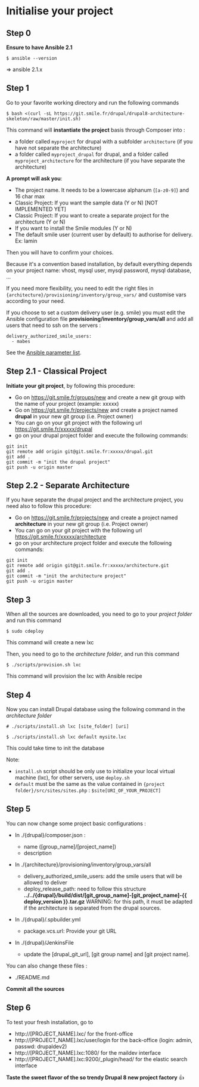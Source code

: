 Initialise your project
=======================

Step 0
------

__Ensure to have Ansible 2.1__
```
$ ansible --version
```
=> ansible 2.1.x

Step 1
------

Go to your favorite working directory and run the following commands  

```
$ bash <(curl -sL https://git.smile.fr/drupal/drupal8-architecture-skeleton/raw/master/init.sh)
```

This command will __instantiate the project__ basis through Composer into :

 + a folder called `myproject` for drupal with a subfolder `architecture` (if you have not separate the architecture)
 + a folder called `myproject_drupal` for drupal, and a folder called `myproject_architecture` for the architecture (if you have separate the architecture)

__A prompt will ask you__:

 + The project name. It needs to be a lowercase alphanum (`[a-z0-9]`) and 16 char max
 + Classic Project: If you want the sample data  (Y or N) [NOT IMPLEMENTED YET]
 + Classic Project: If you want to create a separate project for the architecture  (Y or N)
 + If you want to install the Smile modules (Y or N)
 + The default smile user (current user by default) to authorise for delivery. Ex: lamin
 
Then you will have to confirm your choices.

Because it's a convention based installation, by default everything depends on your project name: vhost, mysql user, mysql password, mysql database, ...

If you need more flexibility, you need to edit the right files in `{architecture}/provisioning/inventory/group_vars/` and customise vars according to your need.

If you choose to set a custom delivery user (e.g. smile) you must edit the Ansible configuration file __provisioning/inventory/group_vars/all__ and add all users that need to ssh on the servers :

```
delivery_authorized_smile_users:
  - mabes
```

See the [Ansible parameter list](docs/parameters.md).

Step 2.1 - Classical Project
----------------------------

__Initiate your git project__, by following this procedure:

 + Go on https://git.smile.fr/groups/new and create a new git group with the name of your project (example: xxxxx)
 + Go on https://git.smile.fr/projects/new and create a project named **drupal** in your new git group (i.e. Project owner)
 + You can go on your git project with the following url https://git.smile.fr/xxxxx/drupal
 + go on your drupal project folder and execute the following commands:
 
```
git init
git remote add origin git@git.smile.fr:xxxxx/drupal.git
git add .
git commit -m "init the drupal project"
git push -u origin master
```

Step 2.2 - Separate Architecture
--------------------------------

If you have separate the drupal project and the architecture project, you need also to follow this procedure:

 + Go on https://git.smile.fr/projects/new and create a project named **architecture** in your new git group (i.e. Project owner)
 + You can go on your git project with the following url https://git.smile.fr/xxxxx/architecture
 + go on your architecture project folder and execute the following commands:
 
```
git init
git remote add origin git@git.smile.fr:xxxxx/architecture.git
git add .
git commit -m "init the architecture project"
git push -u origin master
```


Step 3
------

When all the sources are downloaded, you need to go to your *project folder* and run this command

```
$ sudo cdeploy
```
This command will create a new lxc   

Then, you need to go to the *architecture folder*, and run this command

```
$ ./scripts/provision.sh lxc
```
This command will provision the lxc with Ansible recipe   


Step 4
------

Now you can install Drupal database using the following command in the *architecture folder*

```
# ./scripts/install.sh lxc [site_folder] [uri]

$ ./scripts/install.sh lxc default mysite.lxc
```

This could take time to init the database

Note:

 + `install.sh` script should be only use to initialize your local virtual machine (lxc), for other servers, use `deploy.sh`
 + `default` must be the same as the value contained in `{project folder}/src/sites/sites.php` : `$site[URI_OF_YOUR_PROJECT]`

Step 5
------

You can now change some project basic configurations :
 + In ./{drupal}/composer.json :
     + name ([group_name]/[project_name])
     + description


 + In ./{architecture}/provisioning/inventory/group_vars/all
     + delivery_authorized_smile_users: add the smile users that will be allowed to deliver
     + deploy_release_path: need to follow this structure __../../{drupal}/build/dist/[git_group_name]-[git_project_name]-{{ deploy_version }}.tar.gz__
       WARNING: for this path, it must be adapted if the architecture is separated from the drupal sources.


 + In ./{drupal}/.spbuilder.yml
     + package.vcs.url: Provide your git URL


+ In ./{drupal}/JenkinsFile
     + update the [drupal_git_url], [git group name] and [git project name].

You can also change these files :

 + ./README.md

__Commit all the sources__

Step 6
------

To test your fresh installation, go to

 + http://[PROJECT_NAME].lxc/                   for the front-office
 + http://[PROJECT_NAME].lxc/user/login         for the back-office (login: admin, passwd: drupaldev2)
 + http://[PROJECT_NAME].lxc:1080/              for the maildev interface
 + http://[PROJECT_NAME].lxc:9200/_plugin/head/ for the elastic search interface

__Taste the sweet flavor of the so trendy Drupal 8 new project factory__ :+1:

